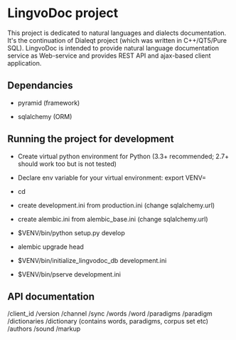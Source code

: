 LingvoDoc project
==================

This project is dedicated to natural languages and dialects documentation. It's the continuation of Dialeqt project
(which was written in C++/QT5/Pure SQL).
LingvoDoc is intended to provide natural language documentation service as Web-service and provides REST API and
ajax-based client application.


Dependancies
---------------

- pyramid (framework)

- sqlalchemy (ORM)


Running the project for development
---------------

- Create virtual python environment for Python (3.3+ recommended; 2.7+ should work too but is not tested)

- Declare env variable for your virtual environment: export VENV=<path to your virtual environment>

- cd <directory containing this file>

- create development.ini from production.ini (change sqlalchemy.url)

- create alembic.ini from alembic_base.ini (change sqlalchemy.url)

- $VENV/bin/python setup.py develop

- alembic upgrade head

- $VENV/bin/initialize_lingvodoc_db development.ini

- $VENV/bin/pserve development.ini

API documentation
---------------

/client_id
/version
/channel
/sync
/words
/word
/paradigms
/paradigm
/dictionaries
/dictionary (contains words, paradigms, corpus set etc)
/authors
/sound
/markup
